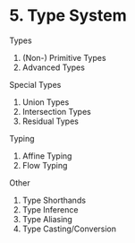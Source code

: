 # 5. Type System

Types
1. (Non-) Primitive Types
2. Advanced Types

Special Types
1. Union Types
2. Intersection Types
3. Residual Types

Typing
1. Affine Typing
2. Flow Typing

Other
1. Type Shorthands
2. Type Inference
3. Type Aliasing
4. Type Casting/Conversion
